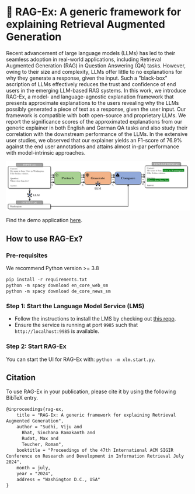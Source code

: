 # 🦉 RAG-Ex: A generic framework for explaining Retrieval Augmented Generation

Recent advancement of large language models (LLMs) has led to their seamless adoption in real-world applications, including Retrieval Augmented Generation (RAG) in Question Answering (QA) tasks. However, owing to their size and complexity, LLMs offer little to no explanations for why they generate a response, given the input. Such a "black-box" ascription of LLMs effectively reduces the trust and confidence of end users in the emerging LLM-based RAG systems. In this work, we introduce RAG-Ex, a model- and language-agnostic explanation framework that presents approximate explanations to the users revealing why the LLMs possibly generated a piece of text as a response, given the user input. Our framework is compatible with both open-source and proprietary LLMs. We report the significance scores of the approximated explanations from our generic explainer in both English and German QA tasks and also study their correlation with the downstream performance of the LLMs. In the extensive user studies, we observed that our explainer yields an F1-score of 76.9\% against the end user annotations and attains almost in-par performance with model-intrinsic approaches.

![readme_banner.png](xlm%2Fui%2Fimages%2Freadme_banner.png)

Find the demo application [here](https://huggingface.co/spaces/vijusudhi/rag-ex).

## How to use RAG-Ex?

### Pre-requisites

We recommend Python version >= 3.8

```
pip install -r requirements.txt
python -m spacy download en_core_web_sm
python -m spacy download de_core_news_sm
```

### Step 1: Start the Language Model Service (LMS)

- Follow the instructions to install the LMS by checking out [this repo]().
- Ensure the service is running at port `9985` such that ``http://localhost:9985`` is available.

[comment]: <> (add link to lms repo)

### Step 2: Start RAG-Ex

You can start the UI for RAG-Ex with: `python -m xlm.start.py`.

## Citation

To use RAG-Ex in your publication, please cite it by using the following BibTeX entry.
```
@inproceedings{rag-ex,
    title = "RAG-Ex: A generic framework for explaining Retrieval Augmented Generation",
    author = "Sudhi, Viju and
      Bhat, Sinchana Ramakanth and
      Rudat, Max and
      Teucher, Roman",
    booktitle = "Proceedings of the 47th International ACM SIGIR Conference on Research and Development in Information Retrieval July 2024",
    month = july,
    year = "2024",
    address = "Washington D.C., USA"
}
```

